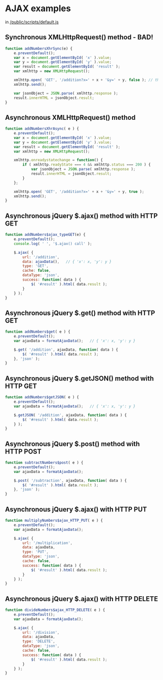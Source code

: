 # AJAX examples

in [/public/scripts/default.js](public/scripts/default.js)

## Synchronous XMLHttpRequest() method - BAD!

```javascript
function addNumbersXhrSync(e) {
    e.preventDefault();
    var x = document.getElementById( 'x' ).value;
    var y = document.getElementById( 'y' ).value;
    var result = document.getElementById( 'result' );
    var xmlhttp = new XMLHttpRequest();

    xmlhttp.open( 'GET', '/addition?x=' + x + '&y=' + y, false ); // this is synchronous
    xmlhttp.send();

    var jsonObject = JSON.parse( xmlhttp.response );
    result.innerHTML = jsonObject.result;
}
```

## Asynchronous XMLHttpRequest() method

```javascript
function addNumbersXhrAsync( e ) {
    e.preventDefault();
    var x = document.getElementById( 'x' ).value;
    var y = document.getElementById( 'y' ).value;
    var result = document.getElementById( 'result' );
    var xmlhttp = new XMLHttpRequest();

    xmlhttp.onreadystatechange = function() {
        if ( xmlhttp.readyState === 4 && xmlhttp.status === 200 ) {
            var jsonObject = JSON.parse( xmlhttp.response );
            result.innerHTML = jsonObject.result;
        }
    };

    xmlhttp.open( 'GET', '/addition?x=' + x + '&y=' + y, true );
    xmlhttp.send();
}
```

## Asynchronous jQuery $.ajax() method with HTTP GET

```javascript
function addNumbers$ajax_typeGET(e) {
    e.preventDefault();
    console.log( ' ', '$.ajax() call' );

    $.ajax( {
        url: '/addition',
        data: ajaxData(),   // { 'x': x, 'y': y }
        type: 'GET',
        cache: false,
        dataType: 'json',
        success: function( data ) {
            $( '#result' ).html( data.result );
        }
    } );
}
```

## Asynchronous jQuery $.get() method with HTTP GET

```javascript
function addNumbers$get( e ) {
    e.preventDefault();
    var ajaxData = formatAjaxData();   // { 'x': x, 'y': y }

    $.get( '/addition', ajaxData, function( data ) {
        $( '#result' ).html( data.result );
    }, 'json' );
}
```

## Asynchronous jQuery $.getJSON() method with HTTP GET

```javascript
function addNumbers$getJSON( e ) {
    e.preventDefault();
    var ajaxData = formatAjaxData();   // { 'x': x, 'y': y }

    $.getJSON( '/addition', ajaxData, function( data ) {
        $( '#result' ).html( data.result );
    } );
}
```

## Asynchronous jQuery $.post() method with HTTP POST

```javascript
function subtractNumbers$post( e ) {
    e.preventDefault();
    var ajaxData = formatAjaxData();

    $.post( '/subtraction', ajaxData, function( data ) {
        $( '#result' ).html( data.result );
    }, 'json' );
}
```

## Asynchronous jQuery $.ajax() with HTTP PUT

```javascript
function multiplyNumbers$ajax_HTTP_PUT( e ) {
    e.preventDefault();
    var ajaxData = formatAjaxData();

    $.ajax( {
        url: '/multiplication',
        data: ajaxData,
        type: 'PUT',
        dataType: 'json',
        cache: false,
        success: function( data ) {
            $( '#result' ).html( data.result );
        }
    } );
}
```

## Asynchronous jQuery $.ajax() with HTTP DELETE

```javascript
function divideNumbers$ajax_HTTP_DELETE( e ) {
    e.preventDefault();
    var ajaxData = formatAjaxData();

    $.ajax( {
        url: '/division',
        data: ajaxData,
        type: 'DELETE',
        dataType: 'json',
        cache: false,
        success: function( data ) {
            $( '#result' ).html( data.result );
        }
    } );
}
```